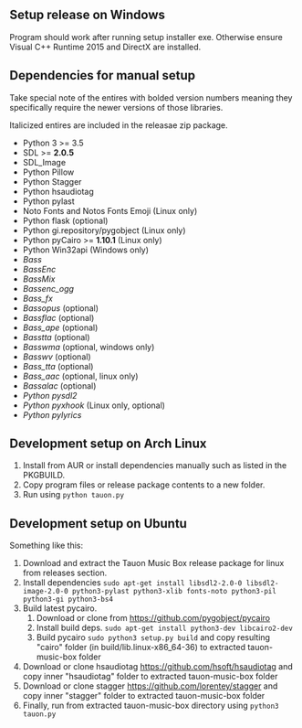 
## Setup release on Windows

Program should work after running setup installer exe. Otherwise ensure Visual C++ Runtime 2015 and DirectX are installed.

## Dependencies for manual setup

Take special note of the entires with bolded version numbers meaning they specifically require the newer versions of those libraries.

Italicized entires are included in the releasae zip package.

 - Python 3 >= 3.5
 - SDL >= **2.0.5**
 - SDL_Image
 - Python Pillow
 - Python Stagger
 - Python hsaudiotag
 - Python pylast
 - Noto Fonts and Notos Fonts Emoji (Linux only)
 - Python flask (optional)
 - Python gi.repository/pygobject (Linux only)
 - Python pyCairo >= **1.10.1** (Linux only)
 - Python Win32api  (Windows only)
 - *Bass*
 - *BassEnc*
 - *BassMix*
 - *Bassenc_ogg*
 - *Bass_fx*
 - *Bassopus* (optional)
 - *Bassflac* (optional)
 - *Bass_ape* (optional)
 - *Basstta* (optional)
 - *Basswma* (optional, windows only)
 - *Basswv* (optional)
 - *Bass_tta* (optional)
 - *Bass_aac* (optional, linux only)
 - *Bassalac* (optional)
 - *Python pysdl2*
 - *Python pyxhook* (Linux only, optional)
 - *Python pylyrics*

## Development setup on Arch Linux

1. Install from AUR or install dependencies manually such as listed in the PKGBUILD.
2. Copy program files or release package contents to a new folder.
3. Run using ```python tauon.py```

## Development setup on Ubuntu

Something like this:

1. Download and extract the Tauon Music Box release package for linux from releases section.
2. Install dependencies ```sudo apt-get install libsdl2-2.0-0 libsdl2-image-2.0-0 python3-pylast python3-xlib fonts-noto python3-pil python3-gi python3-bs4```
2. Build latest pycairo.
    1. Download or clone from https://github.com/pygobject/pycairo
    2. Install build deps. ```sudo apt-get install python3-dev libcairo2-dev```
    3. Build pycairo ```sudo python3 setup.py build``` and copy resulting "cairo" folder (in build/lib.linux-x86_64-36) to extracted tauon-music-box folder
3. Download or clone hsaudiotag https://github.com/hsoft/hsaudiotag and copy inner "hsaudiotag" folder to extracted tauon-music-box folder
4. Download or clone stagger https://github.com/lorentey/stagger and copy inner "stagger" folder to extracted tauon-music-box folder
5. Finally, run from extracted tauon-music-box directory using ```python3 tauon.py```
